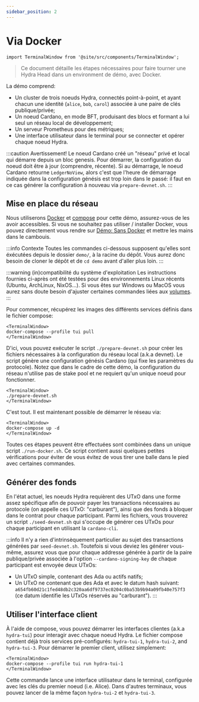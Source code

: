 ```yaml
---
sidebar_position: 2
---
```


# Via Docker

```mdx-code-block
import TerminalWindow from '@site/src/components/TerminalWindow';
```

> Ce document détaille les étapes nécessaires pour faire tourner une Hydra Head dans un environment de démo, avec Docker.

La démo comprend:

- Un cluster de trois noeuds Hydra, connectés point-à-point, et ayant chacun une identité (`alice`, `bob`, `carol`) associée à une paire de clés publique/privée;
- Un noeud Cardano, en mode BFT, produisant des blocs et formant a lui seul un réseau local de développement;
- Un serveur Prometheus pour des métriques;
- Une interface utilisateur dans le terminal pour se connecter et opérer chaque noeud Hydra. 

:::caution Avertissement!
Le noeud Cardano créé un "réseau" privé et local qui démarre depuis un bloc genesis. Pour démarrer, la configuration du noeud doit être à jour (comprendre, récente). Si au démarrage, le noeud Cardano retourne `LedgerNoView`, alors c'est que l'heure de démarrage indiquée dans la configuration génésis est trop loin dans le passé: il faut en ce cas générer la configuration à nouveau via `prepare-devnet.sh`.
:::

## Mise en place du réseau

Nous utiliserons [Docker](https://www.docker.com/get-started) et [compose](https://www.docker.com/get-started) pour cette démo, assurez-vous de les avoir accessibles. Si vous ne souhaitez pas utiliser / installer Docker, vous pouvez directement vous rendre sur [Démo: Sans Docker](/docs/getting-started/demo/without-docker) et mettre les mains dans le cambouis.

:::info Contexte
Toutes les commandes ci-dessous supposent qu'elles sont éxécutées depuis le dossier `demo/`, à la racine du dépôt. Vous aurez donc besoin de cloner le dépôt et de `cd demo` avant d'aller plus loin.
:::

:::warning (in)compatibilité du système d'exploitation
Les instructions fournies ci-après ont été testées pour des environnements Linux récents (Ubuntu, ArchLinux, NixOS...). Si vous êtes sur Windows ou MacOS vous aurez sans doute besoin d'ajuster certaines commandes liées aux [volumes](https://docs.docker.com/storage/volumes/).
:::

Pour commencer, récupérez les images des différents services définis dans le fichier compose:

```mdx-code-block
<TerminalWindow>
docker-compose --profile tui pull
</TerminalWindow>
```

D'ici, vous pouvez exécuter le script `./prepare-devnet.sh` pour créer les fichiers nécessaires à la configuration du réseau local (a.k.a devnet). Le script génère une configuration génésis Cardano (qui fixe les paramètres du protocole). Notez que dans le cadre de cette démo, la configuration du réseau n'utilise pas de stake pool et ne requiert qu'un unique noeud pour fonctionner.

```mdx-code-block
<TerminalWindow>
./prepare-devnet.sh
</TerminalWindow>
```

C'est tout. Il est maintenant possible de démarrer le réseau via:

```mdx-code-block
<TerminalWindow>
docker-compose up -d
</TerminalWindow>
```

Toutes ces étapes peuvent être effectuées sont combinées dans un unique script `./run-docker.sh`. Ce script contient aussi quelques petites vérifications pour éviter de vous évitez de vous tirer une balle dans le pied avec certaines commandes. 

## Générer des fonds

En l'état actuel, les noeuds Hydra requièrent des UTxO dans une forme assez spécifique afin de pouvoir payer les transactions nécessaires au protocole (on appelle ces UTxO: "carburant"), ainsi que des fonds à bloquer dans le contrat pour chaque participant. Parmi les fichiers, vous trouverez un script `./seed-devnet.sh` qui s'occupe de générer ces UTxOs pour chaque participant en utilisant la `cardano-cli`. 

:::info
Il n'y a rien d'intrinsèquement particulier au sujet des transactions générées par `seed-devnet.sh`. Toutefois si vous deviez les générer vous-même, assurez vous que pour chaque addresse générée à partir de la paire publique/privée associée à l'option `--cardano-signing-key` de chaque participant est envoyée deux UTxOs: 

- Un UTxO simple, contenant des Ada ou actifs natifs;
- Un UTxO ne contenant que des Ada et avec le datum hash suivant: `a654fb60d21c1fed48db2c320aa6df9737ec0204c0ba53b9b94a09fb40e757f3` (ce datum identifie les UTxOs réservés au "carburant").
:::

## Utiliser l'interface client

À l'aide de compose, vous pouvez démarrer les interfaces clientes (a.k.a `hydra-tui`) pour interagir avec chaque noeud Hydra. Le fichier compose contient déjà trois services pré-configurés: `hydra-tui-1`, `hydra-tui-2`, and `hydra-tui-3`. Pour démarrer le premier client, utilisez simplement:

```mdx-code-block
<TerminalWindow>
docker-compose --profile tui run hydra-tui-1
</TerminalWindow>
```

Cette commande lance une interface utilisateur dans le terminal, configurée avec les clés du premier noeud (i.e. Alice). Dans d'autres terminaux, vous pouvez lancer de la même façon `hydra-tui-2` et `hydra-tui-3`.

